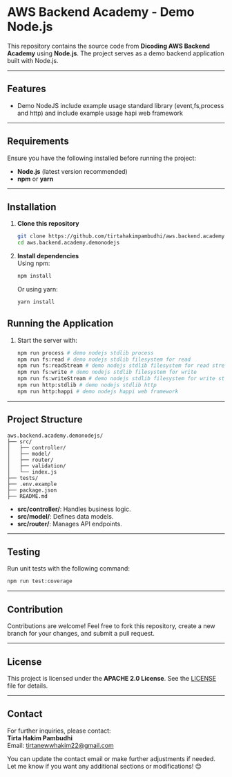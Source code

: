 # AWS Backend Academy - Demo Node.js

This repository contains the source code from **Dicoding AWS Backend Academy** using **Node.js**. The project serves as a demo backend application built with Node.js.

---

## Features

- Demo NodeJS include example usage standard library (event,fs,process and http) and include example usage hapi web framework
---

## Requirements

Ensure you have the following installed before running the project:

- **Node.js** (latest version recommended)
- **npm** or **yarn**
---

## Installation

1. **Clone this repository**
   ```bash
   git clone https://github.com/tirtahakimpambudhi/aws.backend.academy.demonodejs.git
   cd aws.backend.academy.demonodejs
   ```

2. **Install dependencies**  
   Using npm:
   ```bash
   npm install
   ```
   Or using yarn:
   ```bash
   yarn install
   ```

## Running the Application

1. Start the server with:
   ```bash
   npm run process # demo nodejs stdlib process
   npm run fs:read # demo nodejs stdlib filesystem for read
   npm run fs:readStream # demo nodejs stdlib filesystem for read stream
   npm run fs:write # demo nodejs stdlib filesystem for write
   npm run fs:writeStream # demo nodejs stdlib filesystem for write stream
   npm run http:stdlib # demo nodejs stdlib http 
   npm run http:happi # demo nodejs happi web framework
   ```
---

## Project Structure

```plaintext
aws.backend.academy.demonodejs/
├── src/
│   ├── controller/
│   ├── model/
│   ├── router/
│   ├── validation/
│   └── index.js
├── tests/
├── .env.example
├── package.json
├── README.md
```

- **src/controller/**: Handles business logic.
- **src/model/**: Defines data models.
- **src/router/**: Manages API endpoints.

---

## Testing

Run unit tests with the following command:
```bash
npm run test:coverage
```

---

## Contribution

Contributions are welcome! Feel free to fork this repository, create a new branch for your changes, and submit a pull request.

---

## License

This project is licensed under the **APACHE 2.0 License**. See the [LICENSE](LICENSE.md) file for details.

---

## Contact

For further inquiries, please contact:  
**Tirta Hakim Pambudhi**  
Email: [tirtanewwhakim22@gmail.com](mailto:tirtanewwhakim22@gmail.com)

You can update the contact email or make further adjustments if needed. Let me know if you want any additional sections or modifications! 😊